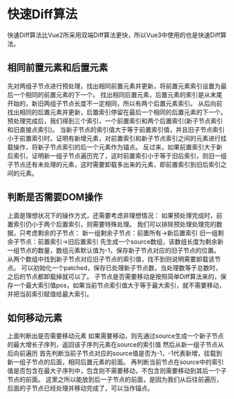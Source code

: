 # 快速Diff算法
快速Diff算法比Vue2所采用双端Diff算法更快，所以Vue3中使用的也是快速Diff算法。
## 相同前置元素和后置元素
先对两组子节点进行预处理，找出相同前置元素并更新，将前置元素索引设置为最后一个相同的前置元素的下一个。
找出相同后置元素，后置元素的索引是从末尾开始的，新旧两组子节点长度不一定相同，所以有两个后置元素索引。
从后向前找出相同的后置元素并更新，后置索引停留在最后一个相同的后置元素的下一个。
预处理完成后，我们得到三个索引，一个前置索引和两个后置索引(新子节点索引和旧直接点索引)。
当新子节点的索引值大于等于前置索引值，并且旧子节点索引小于前置索引时，证明有新增元素，对前置索引和新子节点索引之间的元素进行挂载操作，将新子节点索引的后一个元素作为锚点。
反过来，如果前置索引大于新后索引，证明新一组子节点遍历完了，这时前置索引小于等于旧后索引，则旧一组子节点还有未处理的元素，这时需要卸载多出来的元素，即前置索引到旧后索引之间的元素。
## 判断是否需要DOM操作
上面是理想状况下的操作方式，还需要考虑非理想情况：
如果预处理完成时，前置索引仍小于两个后置索引，则需要特殊处理。
我们可以排除预处理处理完的数据，只考虑剩余的子节点：
新一组剩余子节点：前置所有->新后置索引
旧一组剩余子节点：前置索引->旧后置索引
先生成一个source数组，该数组长度为剩余新一组节点的数量，数组元素默认值为-1，保存新子节点对应的旧子节点的位置。
从两个数组中找到新子节点对应旧子节点的索引值，找不到则说明需要卸载该节点。
可以初始化一个patched，保存已处理新子节点数，当处理数等于总数时，之后的节点都卸载掉就可以了。
子节点是否需要移动是按照简单Diff算法来的，保存一个最大索引值pos，如果当前节点索引值大于等于最大索引，就不需要移动，并把当前索引赋值给最大索引。
## 如何移动元素
上面判断出是否需要移动元素
如果需要移动，则先通过source生成一个新子节点的最大增长子序列，返回该子序列元素在source的索引值
然后从新一组子节点从后向前遍历
首先判断当前子节点对应的source值是否为-1，-1代表新增，挂载到新一组子节点的后面，相同后置元素的前面。
再判断当前节点在source中的索引值是否包含在最大子序列中，包含则不需要移动，不包含则需要移动到其后一个子节点的前面。
这里之所以能放到后一子节点的前面，是因为我们从后往前遍历，后面的子节点已经处理并移动完成了，可以当作锚点。